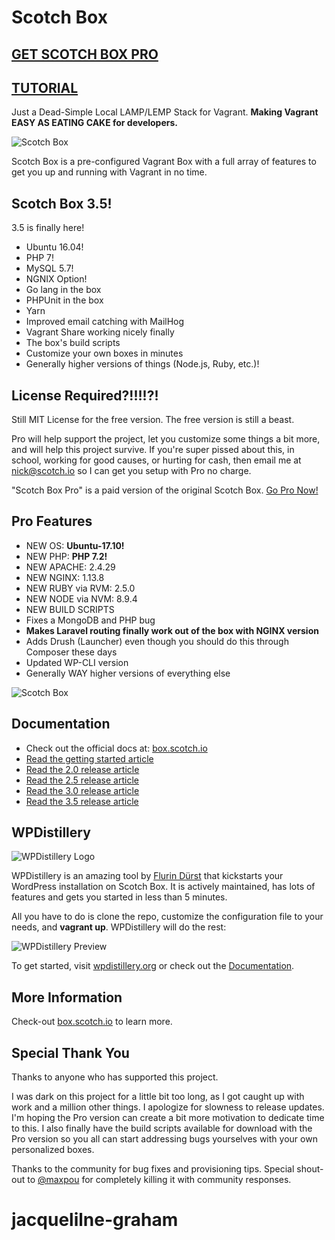 
# Scotch Box

## [GET SCOTCH BOX PRO](https://box.scotch.io/pro)

## [TUTORIAL](https://box.scotch.io)

Just a Dead-Simple Local LAMP/LEMP Stack for Vagrant. **Making Vagrant EASY AS EATING CAKE for developers.**

![Scotch Box](https://box.scotch.io/img/pro-banner.png)

Scotch Box is a pre-configured Vagrant Box with a full array of features to get you up and running with Vagrant in no time.


## Scotch Box 3.5!

3.5 is finally here!

* Ubuntu 16.04!
* PHP 7!
* MySQL 5.7!
* NGNIX Option!
* Go lang in the box
* PHPUnit in the box
* Yarn
* Improved email catching with MailHog
* Vagrant Share working nicely finally
* The box's build scripts
* Customize your own boxes in minutes
* Generally higher versions of things (Node.js, Ruby, etc.)!


## License Required?!!!!?!

Still MIT License for the free version. The free version is still a beast.

Pro will help support the project, let you customize some things a bit more, and will help this project survive. If you're super pissed about this, in school, working for good causes, or hurting for cash, then email me at nick@scotch.io so I can get you setup with Pro no charge.

"Scotch Box Pro" is a paid version of the original Scotch Box. [Go Pro Now!](https://box.scotch.io/pro)


## Pro Features

* NEW OS: **Ubuntu-17.10!**
* NEW PHP: **PHP 7.2!**
* NEW APACHE: 2.4.29
* NEW NGINX: 1.13.8
* NEW RUBY via RVM: 2.5.0
* NEW NODE via NVM: 8.9.4
* NEW BUILD SCRIPTS
* Fixes a MongoDB and PHP bug
* **Makes Laravel routing finally work out of the box with NGINX version**
* Adds Drush (Launcher) even though you should do this through Composer these days
* Updated WP-CLI version
* Generally WAY higher versions of everything else

![Scotch Box](https://box.scotch.io/img/terminal.png)

## Documentation

* Check out the official docs at: [box.scotch.io](https://box.scotch.io)
* [Read the getting started article](https://scotch.io/bar-talk/introducing-scotch-box-a-vagrant-lamp-stack-that-just-works)
* [Read the 2.0 release article](https://scotch.io/bar-talk/announcing-scotch-box-2-0-our-dead-simple-vagrant-lamp-stack-improved)
* [Read the 2.5 release article](https://scotch.io/bar-talk/announcing-scotch-box-2-5)
* [Read the 3.0 release article](https://scotch.io/bar-talk/announcing-scotch-box-30-and-scotch-box-pro)
* [Read the 3.5 release article](https://scotch.io/bar-talk/announcing-scotch-box-v35-and-scotch-box-pro-v15-the-big-switcheroo)



## WPDistillery

![WPDistillery Logo](http://files.flurinduerst.ch/wpdistillery/wpdistillery_bright.png)

WPDistillery is an amazing tool by [Flurin Dürst](https://twitter.com/flurinduerst) that kickstarts your WordPress installation on Scotch Box. It is actively maintained, has lots of features and gets you started in less than 5 minutes.

All you have to do is clone the repo, customize the configuration file to your needs, and <b>vagrant up</b>. WPDistillery will do the rest:

![WPDistillery Preview](http://files.flurinduerst.ch/wpdistillery/wpdistillery_terminal_small.png)

To get started, visit [wpdistillery.org](https://wpdistillery.org) or check out the [Documentation](https://github.com/flurinduerst/WPDistillery).


## More Information

Check-out [box.scotch.io](https://box.scotch.io) to learn more.




## Special Thank You

Thanks to anyone who has supported this project.

I was dark on this project for a little bit too long, as I got caught up with work and a million other things. I apologize for slowness to release updates. I'm hoping the Pro version can create a bit more motivation to dedicate time to this. I also finally have the build scripts available for download with the Pro version so you all can start addressing bugs yourselves with your own personalized boxes.

Thanks to the community for bug fixes and provisioning tips. Special shout-out to [@maxpou](https://github.com/maxpou) for completely killing it with community responses. 
# jacquelilne-graham

